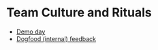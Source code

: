 # Team Culture and Rituals

- [Demo day](demo-day.md)
- [Dogfood (internal) feedback](feedback-dogfood.md)

